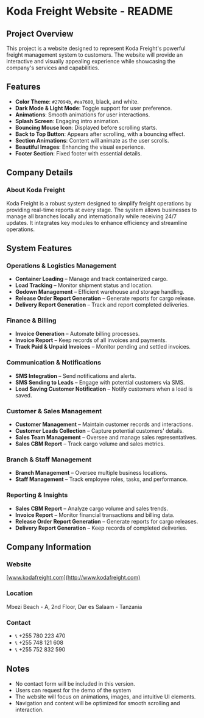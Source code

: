 # Koda Freight Website - README

## Project Overview
This project is a website designed to represent Koda Freight's powerful freight management system to customers. The website will provide an interactive and visually appealing experience while showcasing the company's services and capabilities.

## Features
- **Color Theme**: `#27094b`, `#ea7600`, black, and white.
- **Dark Mode & Light Mode**: Toggle support for user preference.
- **Animations**: Smooth animations for user interactions.
- **Splash Screen**: Engaging intro animation.
- **Bouncing Mouse Icon**: Displayed before scrolling starts.
- **Back to Top Button**: Appears after scrolling, with a bouncing effect.
- **Section Animations**: Content will animate as the user scrolls.
- **Beautiful Images**: Enhancing the visual experience.
- **Footer Section**: Fixed footer with essential details.

## Company Details
### About Koda Freight
Koda Freight is a robust system designed to simplify freight operations by providing real-time reports at every stage. The system allows businesses to manage all branches locally and internationally while receiving 24/7 updates. It integrates key modules to enhance efficiency and streamline operations.

## System Features
### **Operations & Logistics Management**
- **Container Loading** – Manage and track containerized cargo.
- **Load Tracking** – Monitor shipment status and location.
- **Godown Management** – Efficient warehouse and storage handling.
- **Release Order Report Generation** – Generate reports for cargo release.
- **Delivery Report Generation** – Track and report completed deliveries.

### **Finance & Billing**
- **Invoice Generation** – Automate billing processes.
- **Invoice Report** – Keep records of all invoices and payments.
- **Track Paid & Unpaid Invoices** – Monitor pending and settled invoices.

### **Communication & Notifications**
- **SMS Integration** – Send notifications and alerts.
- **SMS Sending to Leads** – Engage with potential customers via SMS.
- **Load Saving Customer Notification** – Notify customers when a load is saved.

### **Customer & Sales Management**
- **Customer Management** – Maintain customer records and interactions.
- **Customer Leads Collection** – Capture potential customers' details.
- **Sales Team Management** – Oversee and manage sales representatives.
- **Sales CBM Report** – Track cargo volume and sales metrics.

### **Branch & Staff Management**
- **Branch Management** – Oversee multiple business locations.
- **Staff Management** – Track employee roles, tasks, and performance.

### **Reporting & Insights**
- **Sales CBM Report** – Analyze cargo volume and sales trends.
- **Invoice Report** – Monitor financial transactions and billing data.
- **Release Order Report Generation** – Generate reports for cargo releases.
- **Delivery Report Generation** – Keep records of completed deliveries.

## Company Information
### **Website**
[www.kodafreight.com](http://www.kodafreight.com)

### **Location**
Mbezi Beach - A, 2nd Floor, Dar es Salaam - Tanzania

### **Contact**
- 📞 +255 780 223 470
- 📞 +255 748 121 608
- 📞 +255 752 832 590

## Notes
- No contact form will be included in this version.
- Users can request for the demo of the system
- The website will focus on animations, images, and intuitive UI elements.
- Navigation and content will be optimized for smooth scrolling and interaction.
